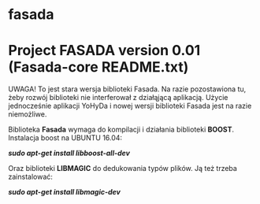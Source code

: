 # fasada

Project FASADA version 0.01 (Fasada-core README.txt)
====================================================

UWAGA! To jest stara wersja biblioteki Fasada. Na razie pozostawiona tu, żeby rozwój biblioteki nie interferował z działąjącą aplikacją. Użycie jednocześnie aplikacji YoHyDa i nowej wersji biblioteki Fasada jest na razie niemożliwe.

Biblioteka **Fasada** wymaga do kompilacji i działania biblioteki **BOOST**.
Instalacja boost na UBUNTU 16.04: 

*__sudo apt-get install libboost-all-dev__*

Oraz biblioteki  **LIBMAGIC** do dedukowania typów plików. 
Ją też trzeba zainstalować:

*__sudo apt-get install libmagic-dev__*


